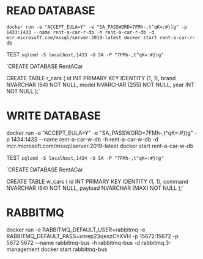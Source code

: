 # READ DATABASE

`docker run -e "ACCEPT_EULA=Y" -e "SA_PASSWORD=7FMh-,t^qK=:#})g" -p 1433:1433 --name rent-a-car-r-db -h rent-a-car-r-db -d mcr.microsoft.com/mssql/server:2019-latest
docker start rent-a-car-r-db`

TEST
`sqlcmd -S localhost,1433 -U SA -P "7FMh-,t^qK=:#})g"`

`CREATE DATABASE RentACar

CREATE TABLE r_cars (
    id INT PRIMARY KEY IDENTITY (1, 1),
	brand NVARCHAR (64) NOT NULL,
    model NVARCHAR (255) NOT NULL,
    year INT NOT NULL
);`



# WRITE DATABASE

docker run -e "ACCEPT_EULA=Y" -e "SA_PASSWORD=7FMh-,t^qK=:#})g" -p 1434:1433 --name rent-a-car-w-db -h rent-a-car-w-db -d mcr.microsoft.com/mssql/server:2019-latest
docker start rent-a-car-w-db

TEST
`sqlcmd -S localhost,1434 -U SA -P "7FMh-,t^qK=:#})g"`

`CREATE DATABASE RentACar

CREATE TABLE w_cars (
    id INT PRIMARY KEY IDENTITY (1, 1),
	command NVARCHAR (64) NOT NULL,
    payload NVARCHAR (MAX) NOT NULL
);`


# RABBITMQ

docker run -e RABBITMQ_DEFAULT_USER=rabbitmq -e RABBITMQ_DEFAULT_PASS=xnrep23qeszChXVH -p 15672:15672 -p 5672:5672 --name rabbitmq-bus -h rabbitmq-bus -d rabbitmq:3-management
docker start rabbitmq-bus 
